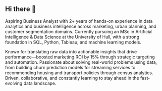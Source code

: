 ## Hi there 👋

Aspiring Business Analyst with 2+ years of hands-on experience in data analytics and business intelligence across marketing, urban planning, and customer segmentation domains. Currently pursuing an MSc in Artificial Intelligence & Data Science at the University of Hull, with a strong foundation in SQL, Python, Tableau, and machine learning models.

Known for translating raw data into actionable insights that drive performance—boosted marketing ROI by 15% through strategic targeting and automation. Passionate about solving real-world problems using data, from building churn prediction models for streaming services to recommending housing and transport policies through census analytics. Driven, collaborative, and constantly learning to stay ahead in the fast-evolving data landscape.

<!--
**BuildwithOfuje/BuildwithOfuje** is a ✨ _special_ ✨ repository because its `README.md` (this file) appears on your GitHub profile.


- 🔭 I’m currently working on ...
- 🌱 I’m currently learning ...
- 👯 I’m looking to collaborate on ...
- 🤔 I’m looking for help with ...
- 💬 Ask me about ...
- 📫 How to reach me: ...
- 😄 Pronouns: ...
- ⚡ Fun fact: ...
-->
